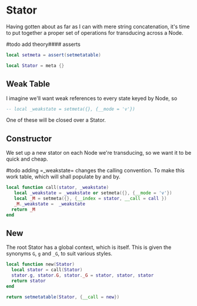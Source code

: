 # Stator


  Having gotten about as far as I can with mere string concatenation, it's
time to put together a proper set of operations for transducing across a
Node.

#todo add theory#### asserts

```lua
local setmeta = assert(setmetatable)
```
```lua
local Stator = meta {}
```
## Weak Table

I imagine we'll want weak references to every state keyed by Node, so

```lua
-- local _weakstate = setmeta({}, {__mode = 'v'})
```

One of these will be closed over a Stator.

## Constructor

We set up a new stator on each Node we're transducing, so we want it to
be quick and cheap.

#todo  adding =_weakstate= changes the calling convention.  To make this work
       table, which will shall populate by and by.

```lua
local function call(stator, _weakstate)
   local _weakstate = _weakstate or setmeta({}, {__mode = 'v'})
   local _M = setmeta({}, {__index = stator, __call = call })
   _M._weakstate =  _weakstate
  return _M
end
```
## New

The root Stator has a global context, which is itself.  This is given
the synonyms ``G``, ``g`` and ``_G``, to suit various styles.

```lua
local function new(Stator)
  local stator = call(Stator)
  stator.g, stator.G, stator._G = stator, stator, stator
  return stator
end
```
```lua
return setmetatable(Stator, {__call = new})
```
